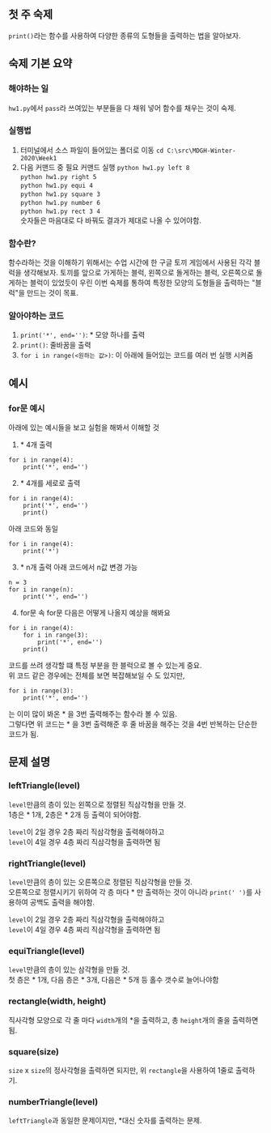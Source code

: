 ## 첫 주 숙제
`print()`라는 함수를 사용하여 다양한 종류의 도형들을 출력하는 법을 알아보자.

## 숙제 기본 요약
### 해야하는 일
`hw1.py`에서 `pass`라 쓰여있는 부분들을 다 채워 넣어 함수를 채우는 것이 숙제.

### 실행법
1. 터미널에서 소스 파일이 들어있는 폴더로 이동
`cd C:\src\MDGH-Winter-2020\Week1`
2. 다음 커맨드 중 필요 커맨드 실행
`python hw1.py left 8`\
`python hw1.py right 5`\
`python hw1.py equi 4`\
`python hw1.py square 3`\
`python hw1.py number 6`\
`python hw1.py rect 3 4`\
숫자들은 마음대로 다 바꿔도 결과가 제대로 나올 수 있어야함.

### 함수란?
함수라하는 것을 이해하기 위해서는 수업 시간에 한 구글 토끼 게임에서 사용된 각각 블럭을 생각해보자.
토끼를 앞으로 가게하는 블럭, 왼쪽으로 돌게하는 블럭, 오른쪽으로 돌게하는 블럭이 있었듯이 우린 이번 숙제를 통하여 특정한 모양의 도형들을 출력하는 "블럭"을 만드는 것이 목표.

### 알아야하는 코드
1. `print('*', end='')`: * 모양 하나를 출력
2. `print()`: 줄바꿈을 출력
3. `for i in range(<원하는 값>)`: 이 아래에 들어있는 코드를 여러 번 실행 시켜줌

## 예시
### for문 예시
아래에 있는 예시들을 보고 실험을 해봐서 이해할 것

1. \* 4개 출력
```
for i in range(4):
    print('*', end='')
```

2. \* 4개를 세로로 출력
```
for i in range(4):
    print('*', end='')
    print()
```
아래 코드와 동일
```
for i in range(4):
    print('*')
```

3. \* n개 출력
아래 코드에서 n값 변경 가능
```
n = 3
for i in range(n):
    print('*', end='')
```

4. for문 속 for문
다음은 어떻게 나올지 예상을 해봐요
```
for i in range(4):
    for i in range(3):
        print('*', end='')
    print()
```

코드를 쓰려 생각할 떄 특정 부분을 한 블럭으로 볼 수 있는게 중요.\
위 코드 같은 경우에는 전체를 보면 복잡해보일 수 도 있지만,
```
for i in range(3):
    print('*', end='')
```
는 이미 많이 봐온 \* 을 3번 출력해주는 함수라 볼 수 있음.\
그렇다면 위 코드는 \* 을 3번 출력해준 후 줄 바꿈을 해주는 것을 4번 반복하는 단순한 코드가 됨.

## 문제 설명
### leftTriangle(level)
`level`만큼의 층이 있는 왼쪽으로 정렬된 직삼각형을 만들 것.\
1층은 \* 1개, 2층은 \* 2개 등 출력이 되어야함.

`level`이 2일 경우 2층 짜리 직삼각형을 출력해야하고\
`level`이 4일 경우 4층 짜리 직삼각형을 출력하면 됨

### rightTriangle(level)
`level`만큼의 층이 있는 오른쪽으로 정렬된 직삼각형을 만들 것.\
오른쪽으로 정렬시키기 위하여 각 층 마다 \* 만 출력하는 것이 아니라 `print(' ')`를 사용하여 공백도 출력을 해야함.

`level`이 2일 경우 2층 짜리 직삼각형을 출력해야하고\
`level`이 4일 경우 4층 짜리 직삼각형을 출력하면 됨

### equiTriangle(level)
`level`만큼의 층이 있는 삼각형을 만들 것.\
첫 층은 \* 1개, 다음 층은 \* 3개, 다음은 \* 5개 등 홀수 갯수로 늘어나야함

### rectangle(width, height)
직사각형 모양으로 각 줄 마다 `width`개의 \*을 출력하고, 총 `height`개의 줄을 출력하면 됨.

### square(size)
`size` x `size`의 정사각형을 출력하면 되지만, 위 `rectangle`을 사용하여 1줄로 출력하기.

### numberTriangle(level)
`leftTriangle`과 동일한 문제이지만, \*대신 숫자를 출력하는 문제.
